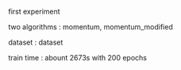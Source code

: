 first experiment

two algorithms : momentum, momentum_modified

dataset : dataset

train time : abount 2673s with 200 epochs